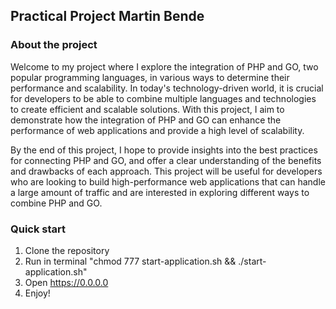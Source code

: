## Practical Project Martin Bende

### About the project
Welcome to my project where I explore the integration of PHP and GO, two popular programming languages, 
in various ways to determine their performance and scalability. In today's technology-driven world, 
it is crucial for developers to be able to combine multiple languages and technologies to create efficient and scalable solutions. 
With this project, I aim to demonstrate how the integration of PHP and GO can enhance the performance of web applications and provide a high level of scalability.

By the end of this project, I hope to provide insights into the best practices for connecting PHP and GO, and offer a clear understanding of the benefits and drawbacks of each approach. 
This project will be useful for developers who are looking to build high-performance web applications that can handle a large amount of traffic 
and are interested in exploring different ways to combine PHP and GO.

### Quick start
1. Clone the repository 
2. Run in terminal "chmod 777 start-application.sh && ./start-application.sh"
3. Open https://0.0.0.0
4. Enjoy!
